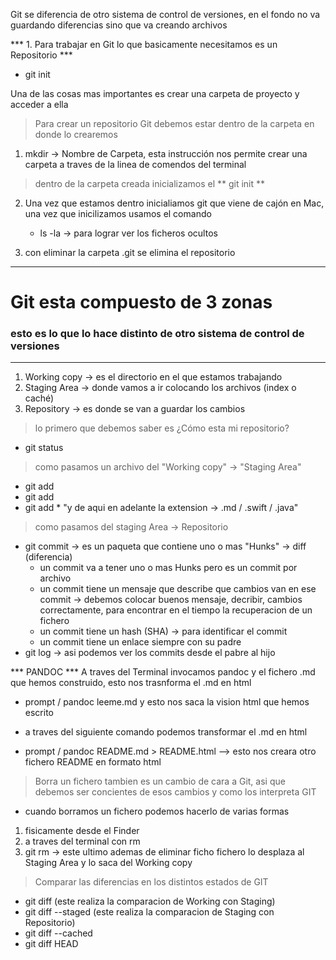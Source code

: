 Git se diferencia de otro sistema de control de versiones, en el fondo no va guardando diferencias sino que va creando archivos 


*** 1. Para trabajar en Git lo que basicamente necesitamos es un Repositorio ***

- git init

Una de las cosas mas importantes es crear una carpeta de proyecto y acceder a ella


>Para crear un repositorio Git debemos estar dentro de la carpeta en donde lo crearemos

1.  mkdir -> Nombre de Carpeta, esta instrucción nos permite crear una carpeta a traves de la linea de comendos del terminal

>dentro de la carpeta creada inicializamos el ** git init **

2. Una vez que estamos dentro inicialiamos git que viene de cajón en Mac, una vez que inicilizamos usamos el comando 

	* ls -la -> para lograr ver los ficheros ocultos

3. con eliminar la carpeta .git se elimina el repositorio

***

# Git esta compuesto de 3 zonas



### esto es lo que lo hace distinto de otro sistema de control de versiones

***


1. Working copy -> es el directorio en el que estamos trabajando 
2. Staging Area -> donde vamos a ir colocando los archivos (index o caché)
3. Repository -> es donde se van a guardar los cambios

> lo primero que debemos saber es ¿Cómo esta mi repositorio?
- git status
> como pasamos un archivo del "Working copy" -> "Staging Area"
- git add <Nombre del archivo>
- git add <Nomnre de carpeta si tuvieramos una carpeta con modificaciones>
- git add * "y de aqui en adelante la extension -> .md / .swift / .java"
> como pasamos del staging Area -> Repositorio 
- git commit -> es un paqueta que contiene uno o mas "Hunks" -> diff (diferencia)
	- un commit va a tener uno o mas Hunks pero es un commit por archivo
    - un commit tiene un mensaje que describe que cambios van en ese commit -> debemos colocar buenos mensaje, decribir, cambios correctamente, para encontrar en el tiempo la recuperacion de un fichero
    - un commit tiene un hash (SHA) -> para identificar el commit
    - un commit tiene un enlace siempre con su padre
- git log -> asi podemos ver los commits desde el pabre al hijo


*** PANDOC ***
A traves del Terminal invocamos pandoc y el fichero .md que hemos construido, esto nos trasnforma el .md en html
- prompt / pandoc leeme.md
y esto nos saca la vision html que hemos escrito

- a traves del siguiente comando podemos transformar el .md en html 
- prompt / pandoc README.md > README.html --> esto nos creara otro fichero README en formato html

>Borra un fichero tambien es un cambio de cara a Git, asi que debemos ser concientes de esos cambios y como los interpreta GIT

- cuando borramos un fichero podemos hacerlo de varias formas
1. fisicamente desde el Finder
2. a traves del terminal con rm <Nombre del fichero>
3. git rm <nombre del fichero> -> este ultimo ademas de eliminar ficho fichero lo desplaza al Staging Area y lo saca del Working copy

>Comparar las diferencias en los distintos estados de GIT
- git diff (este realiza la comparacion de Working con Staging)
- git diff --staged (este realiza la comparacion de Staging con Repositorio)
- git diff --cached
- git diff HEAD









